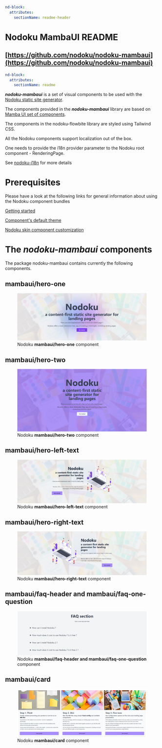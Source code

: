 ```yaml
nd-block:
  attributes:
    sectionName: readme-header
```

# Nodoku MambaUI README

## [https://github.com/nodoku/nodoku-mambaui](https://github.com/nodoku/nodoku-mambaui)

```yaml
nd-block:
  attributes:
    sectionName: readme
```




**_nodoku-mambaui_** is a set of visual components to be used with the [Nodoku static site generator](https://github.com/nodoku/nodoku-core).

The components provided in the **_nodoku-mambaui_** library are based on [Mamba UI set of components](https://mambaui.com/).

The components in the nodoku-flowbite library are styled using Tailwind CSS.

All the Nodoku components support localization out of the box.

One needs to provide the i18n provider parameter to the Nodoku root component - RenderingPage.

See [nodoku-i18n](https://github.com/nodoku/nodoku-i18n) for more details

# Prerequisites

Please have a look at the following links for general information about using the Nodoku component bundles

[Getting started](https://github.com/nodoku/nodoku-flowbite?tab=readme-ov-file#getting-started)


[Component's default theme](https://github.com/nodoku/nodoku-flowbite?tab=readme-ov-file#components-default-theme)

[Nodoku skin component customization](https://github.com/nodoku/nodoku-flowbite?tab=readme-ov-file#nodoku-skin-component-customization)




# The _nodoku-mambaui_ components

The package nodoku-mambaui contains currently the following components.

## mambaui/hero-one

<figure>
  <img
    src="../../images/docs/readme/nodoku-mambaui-hero-one-component.png"
    alt="Nodoku mambaui/hero-one component"
    title="Nodoku mambaui/hero-one component"
  />
  <figcaption>
    Nodoku <b>mambaui/hero-one</b> component
  </figcaption>
</figure>


## mambaui/hero-two

<figure>
  <img
    src="../../images/docs/readme/nodoku-mambaui-hero-two-component.png"
    alt="Nodoku mambaui/hero-two component"
    title="Nodoku mambaui/hero-two component"
  />
  <figcaption>
    Nodoku <b>mambaui/hero-two</b> component
  </figcaption>
</figure>


## mambaui/hero-left-text

<figure>
  <img
    src="../../images/docs/readme/nodoku-mambaui-hero-left-text-component.png"
    alt="Nodoku mambaui/hero-left-text component"
    title="Nodoku mambaui/hero-left-text component"
  />
  <figcaption>
    Nodoku <b>mambaui/hero-left-text</b> component
  </figcaption>
</figure>


## mambaui/hero-right-text

<figure>
  <img
    src="../../images/docs/readme/nodoku-mambaui-hero-right-text-component.png"
    alt="Nodoku mambaui/hero-right-text component"
    title="Nodoku mambaui/hero-right-text component"
  />
  <figcaption>
    Nodoku <b>mambaui/hero-right-text</b> component
  </figcaption>
</figure>


## mambaui/faq-header and mambaui/faq-one-question

<figure>
  <img
    src="../../images/docs/readme/nodoku-mambaui-faq-component.png"
    alt="Nodoku mambaui/faq-header and mambaui/faq-one-question component"
    title="Nodoku mambaui/faq-header and mambaui/faq-one-question component"
  />
  <figcaption>
    Nodoku <b>mambaui/faq-header and mambaui/faq-one-question</b> component
  </figcaption>
</figure>


## mambaui/card

<figure>
  <img
    src="../../images/docs/readme/nodoku-mambaui-card-component.png"
    alt="Nodoku mambaui/card component"
    title="Nodoku mambaui/card component"
  />
  <figcaption>
    Nodoku <b>mambaui/card</b> component
  </figcaption>
</figure>


